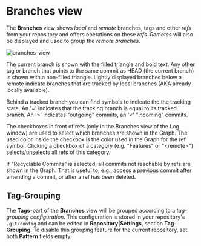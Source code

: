 # Branches view

The **Branches** view shows *local* and *remote* branches, tags and other *refs* from your repository and offers operations on these
*refs*. *Remotes* will also be displayed and used to group the *remote branches*.

![branches-view](attachments/branches-view.png)

The current branch is shown with the filled triangle and bold text. Any other tag or branch that points to the same commit as HEAD (the current branch) is shown with a non-filled triangle. Lightly displayed branches below a remote indicate branches that are tracked by local branches (AKA already locally available).

Behind a tracked branch you can find symbols to indicate the the tracking state. An '=' indicates that the tracking branch is equal to its tracked branch. An '>' indicates "outgoing" commits, an '<' "incoming" commits.

The checkboxes in front of refs (only in the Branches view of the Log window) are used to select which branches are shown in the Graph. The used color inside the checkbox is the color used in the Graph for the ref symbol. Clicking a checkbox of a category (e.g. "Features" or "\<remote\>") selects/unselects all refs of this category.

If "Recyclable Commits" is selected, all commits not reachable by refs are shown in the Graph. That is useful to, e.g., access a previous commit after amending a commit, or after a ref has been deleted.

## Tag-Grouping

The **Tags**-part of the **Branches** view will be grouped according to a *tag-grouping configuration*. This configuration is stored in your repository's `.git/config` and can be edited in **Repository\|Settings**, section **Tag-Grouping**. To disable this grouping feature for the current repository, set both **Pattern** fields empty.
